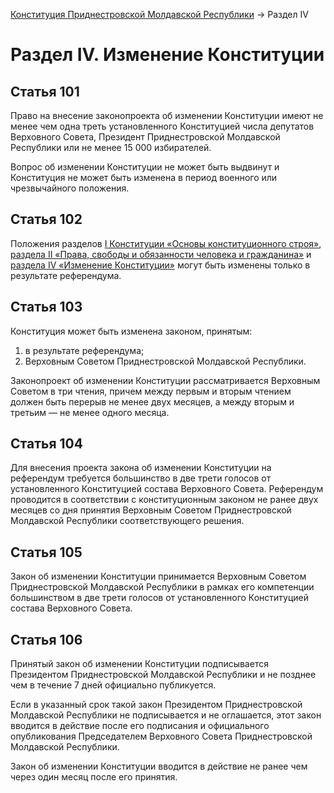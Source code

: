 [Конституция Приднестровской Молдавской Республики](README.md) → Раздел IV

# Раздел IV. Изменение Конституции

## <a name="article-101"></a> Статья 101

Право на внесение законопроекта об изменении Конституции имеют не менее чем одна треть установленного Конституцией числа депутатов Верховного Совета, Президент Приднестровской Молдавской Республики или не менее 15 000 избирателей.

Вопрос об изменении Конституции не может быть выдвинут и Конституция не может быть изменена в период военного или чрезвычайного положения.

## <a name="article-102"></a> Статья 102

Положения разделов [I Конституции «Основы конституционного строя»](Section-1.md), [раздела II «Права, свободы и обязанности человека и гражданина»](Section-2.md) и [раздела IV «Изменение Конституции»](Section-4.md) могут быть изменены только в результате референдума.

## <a name="article-103"></a> Статья 103

Конституция может быть изменена законом, принятым:

1. в результате референдума;
2. Верховным Советом Приднестровской Молдавской Республики.

Законопроект об изменении Конституции рассматривается Верховным Советом в три чтения, причем между первым и вторым чтением должен быть перерыв не менее двух месяцев, а между вторым и третьим — не менее одного месяца.

## <a name="article-104"></a> Статья 104

Для внесения проекта закона об изменении Конституции на референдум требуется большинство в две трети голосов от установленного Конституцией состава Верховного Совета. Референдум проводится в соответствии с конституционным законом не ранее двух месяцев со дня принятия Верховным Советом Приднестровской Молдавской Республики соответствующего решения.

## <a name="article-105"></a> Статья 105

Закон об изменении Конституции принимается Верховным Советом Приднестровской Молдавской Республики в рамках его компетенции большинством в две трети голосов от установленного Конституцией состава Верховного Совета.

## <a name="article-106"></a> Статья 106

Принятый закон об изменении Конституции подписывается Президентом Приднестровской Молдавской Республики и не позднее чем в течение 7 дней официально публикуется.

Если в указанный срок такой закон Президентом Приднестровской Молдавской Республики не подписывается и не оглашается, этот закон вводится в действие после его подписания и официального опубликования Председателем Верховного Совета Приднестровской Молдавской Республики.

Закон об изменении Конституции вводится в действие не ранее чем через один месяц после его принятия.